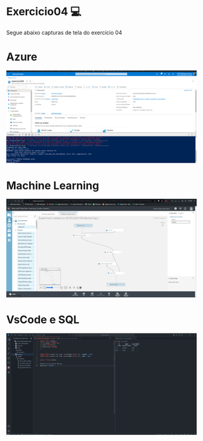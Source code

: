 
# Exercicio04 💻

Segue abaixo capturas de tela do exercicio 04 

# Azure
![Azure](AZURESQL.png)

# Machine Learning
![MACHINELEARNING](MACHINELEARNING.png)

# VsCode e SQL
![Vscode/SQL](VSCODESQL.png)
